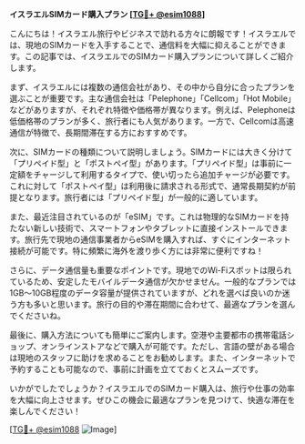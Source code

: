 **イスラエルSIMカード購入プラン [[TG💪+ @esim1088](https://t.me/s/esim1088)]**

こんにちは！イスラエル旅行やビジネスで訪れる方々に朗報です！イスラエルでは、現地のSIMカードを入手することで、通信料を大幅に抑えることができます。この記事では、イスラエルでのSIMカード購入プランについて詳しくご紹介します。

まず、イスラエルには複数の通信会社があり、その中から自分に合ったプランを選ぶことが重要です。主な通信会社は「Pelephone」「Cellcom」「Hot Mobile」などがありますが、それぞれ特徴や価格帯が異なります。例えば、Pelephoneは低価格帯のプランが多く、旅行者にも人気があります。一方で、Cellcomは高速通信が特徴で、長期間滞在する方におすすめです。

次に、SIMカードの種類について説明しましょう。SIMカードには大きく分けて「プリペイド型」と「ポストペイ型」があります。「プリペイド型」は事前に一定額をチャージして利用するタイプで、使い切ったら追加チャージが必要です。これに対して「ポストペイ型」は利用後に請求される形式で、通常長期契約が前提となります。旅行者には「プリペイド型」が一般的に適しています。

また、最近注目されているのが「eSIM」です。これは物理的なSIMカードを持たない新しい技術で、スマートフォンやタブレットに直接インストールできます。旅行先で現地の通信事業者からeSIMを購入すれば、すぐにインターネット接続が可能です。特に頻繁に海外を渡り歩く方には非常に便利ですね！

さらに、データ通信量も重要なポイントです。現地でのWi-Fiスポットは限られているため、安定したモバイルデータ通信が欠かせません。一般的なプランでは1GB～10GB程度のデータ容量が提供されていますが、どれを選べば良いのか迷う方も多いと思います。旅行の目的や滞在期間に合わせて、最適なプランを選んでくださいね。

最後に、購入方法についても簡単にご案内します。空港や主要都市の携帯電話ショップ、オンラインストアなどで購入が可能です。ただし、言語の壁がある場合は現地のスタッフに助けを求めることをお勧めします。また、インターネットで予約することも可能なので、事前に計画を立てておくとスムーズです。

いかがでしたでしょうか？イスラエルでのSIMカード購入は、旅行や仕事の効率を大幅に向上させます。ぜひこの機会に最適なプランを見つけて、快適な滞在を楽しんでください！

[[TG💪+ @esim1088](https://t.me/s/esim1088) ![Image](https://i.postimg.cc/Y0z9fWf4/image.png)]